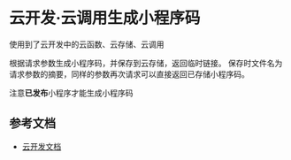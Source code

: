 # 云开发·云调用生成小程序码

使用到了云开发中的云函数、云存储、云调用

根据请求参数生成小程序码，并保存到云存储，返回临时链接。
保存时文件名为请求参数的摘要，同样的参数再次请求可以直接返回已存储小程序码。

注意**已发布**小程序才能生成小程序码

## 参考文档

- [云开发文档](https://developers.weixin.qq.com/miniprogram/dev/wxcloud/basis/getting-started.html)

